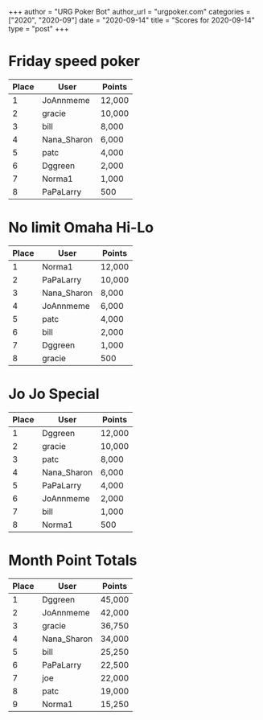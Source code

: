 +++
author = "URG Poker Bot"
author_url = "urgpoker.com"
categories = ["2020", "2020-09"]
date = "2020-09-14"
title = "Scores for 2020-09-14"
type = "post"
+++
# Friday speed poker

| Place | User | Points |
|-------|------|--------|
| 1 | JoAnnmeme | 12,000 |
| 2 | gracie | 10,000 |
| 3 | bill | 8,000 |
| 4 | Nana_Sharon | 6,000 |
| 5 | patc | 4,000 |
| 6 | Dggreen | 2,000 |
| 7 | Norma1 | 1,000 |
| 8 | PaPaLarry | 500 |

# No limit Omaha Hi-Lo

| Place | User | Points |
|-------|------|--------|
| 1 | Norma1 | 12,000 |
| 2 | PaPaLarry | 10,000 |
| 3 | Nana_Sharon | 8,000 |
| 4 | JoAnnmeme | 6,000 |
| 5 | patc | 4,000 |
| 6 | bill | 2,000 |
| 7 | Dggreen | 1,000 |
| 8 | gracie | 500 |

# Jo Jo Special

| Place | User | Points |
|-------|------|--------|
| 1 | Dggreen | 12,000 |
| 2 | gracie | 10,000 |
| 3 | patc | 8,000 |
| 4 | Nana_Sharon | 6,000 |
| 5 | PaPaLarry | 4,000 |
| 6 | JoAnnmeme | 2,000 |
| 7 | bill | 1,000 |
| 8 | Norma1 | 500 |

# Month Point Totals

| Place | User | Points |
|-------|------|--------|
| 1 | Dggreen | 45,000 |
| 2 | JoAnnmeme | 42,000 |
| 3 | gracie | 36,750 |
| 4 | Nana_Sharon | 34,000 |
| 5 | bill | 25,250 |
| 6 | PaPaLarry | 22,500 |
| 7 | joe | 22,000 |
| 8 | patc | 19,000 |
| 9 | Norma1 | 15,250 |

